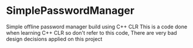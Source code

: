 # SimplePasswordManager
Simple offline password manager build using C++ CLR
This is a code done when learning C++ CLR so don't refer to this code, 
There are very bad design decisions applied on this project
